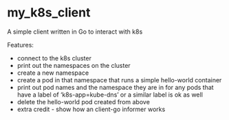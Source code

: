 # my_k8s_client
A simple client written in Go to interact with k8s

Features:

* connect to the k8s cluster
* print out the namespaces on the cluster
* create a new namespace
* create a pod in that namespace that runs a simple hello-world container
* print out pod names and the namespace they are in for any pods that have a label of ‘k8s-app=kube-dns’ or a similar label is ok as well
* delete the hello-world pod created from above
* extra credit - show how an client-go informer works


